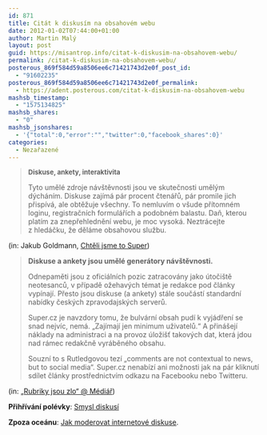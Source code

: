 ```yaml
---
id: 871
title: Citát k diskusím na obsahovém webu
date: 2012-01-02T07:44:00+01:00
author: Martin Malý
layout: post
guid: https://misantrop.info/citat-k-diskusim-na-obsahovem-webu/
permalink: /citat-k-diskusim-na-obsahovem-webu/
posterous_869f584d59a8506ee6c71421743d2e0f_post_id:
  - "91602235"
posterous_869f584d59a8506ee6c71421743d2e0f_permalink:
  - https://adent.posterous.com/citat-k-diskusim-na-obsahovem-webu
mashsb_timestamp:
  - "1575134825"
mashsb_shares:
  - "0"
mashsb_jsonshares:
  - '{"total":0,"error":"","twitter":0,"facebook_shares":0}'
categories:
  - Nezařazené
---
```

> <span style="font-size: small;"><strong>Diskuse, ankety, interaktivita</strong></span>
> 
> Tyto umělé zdroje návštěvnosti jsou ve skutečnosti umělým dýcháním. Diskuse zajímá pár procent čtenářů, pár promile jich přispívá, ale obtěžuje všechny. To nemluvím o všude přítomném loginu, registračních formulářích a podobném balastu. Daň, kterou platím za znepřehlednění webu, je moc vysoká. Neztrácejte z hledáčku, že děláme obsahovou službu.

(in: Jakub Goldmann, [Chtěli jsme to Super](https://web.archive.org/web/20130511153932/https://siderro.posterous.com/chteli-jsme-to-super))

> **Diskuse a ankety jsou umělé generátory návštěvnosti.**
> 
> Odnepaměti jsou z oficiálních pozic zatracovány jako útočiště neotesanců, v případě ožehavých témat je redakce pod články vypínají. Přesto jsou diskuse (a ankety) stále součástí standardní nabídky českých zpravodajských serverů.
> 
> Super.cz je navzdory tomu, že bulvární obsah pudí k vyjádření se snad nejvíc, nemá. „Zajímají jen minimum uživatelů.“ A přinášejí náklady na administraci a na provoz úložišť takových dat, která jdou nad rámec redakčně vyráběného obsahu.
> 
> Souzní to s Rutledgovou tezí „comments are not contextual to news, but to social media“. Super.cz nenabízí ani možnosti jak na pár kliknutí sdílet články prostřednictvím odkazu na Facebooku nebo Twitteru.

(in: [„Rubriky jsou zlo“ @ Médiář](https://www.mediar.cz/rubriky-jsou-zlo-dalsi-rady-navrhare-uspesneho-redesignu-super-cz/))

**Přihřívání polévky**: [Smysl diskusí](https://misantrop.info/713526-smysl-diskusi.php)

**Zpoza oceánu**: [Jak moderovat internetové diskuse](https://www.reflex.cz/clanek/stary-reflex-reflex-cz-reflex-cz-zvenku/29531/jak-cenzurovat-moderovat-internetove-diskuse.html).